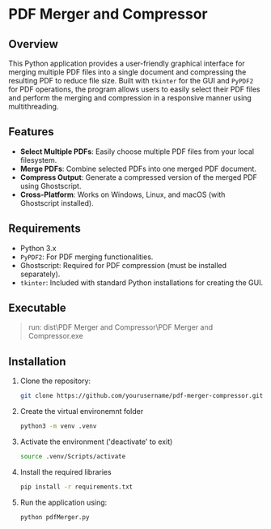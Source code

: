 # PDF Merger and Compressor

## Overview
This Python application provides a user-friendly graphical interface for merging multiple PDF files into a single document and compressing the resulting PDF to reduce file size. Built with `tkinter` for the GUI and `PyPDF2` for PDF operations, the program allows users to easily select their PDF files and perform the merging and compression in a responsive manner using multithreading.

## Features
- **Select Multiple PDFs**: Easily choose multiple PDF files from your local filesystem.
- **Merge PDFs**: Combine selected PDFs into one merged PDF document.
- **Compress Output**: Generate a compressed version of the merged PDF using Ghostscript.
- **Cross-Platform**: Works on Windows, Linux, and macOS (with Ghostscript installed).

## Requirements
- Python 3.x
- `PyPDF2`: For PDF merging functionalities.
- Ghostscript: Required for PDF compression (must be installed separately).
- `tkinter`: Included with standard Python installations for creating the GUI.

## Executable
> run: dist\PDF Merger and Compressor\PDF Merger and Compressor.exe


## Installation
1. Clone the repository:
   ```bash
   git clone https://github.com/yourusername/pdf-merger-compressor.git
2. Create the virtual environemnt folder
   ```bash
   python3 -m venv .venv
4. Activate the environment ('deactivate' to exit)
   ```bash
   source .venv/Scripts/activate 
5. Install the required libraries
   ```bash
   pip install -r requirements.txt
6. Run the application using:
   ```bash 
   python pdfMerger.py
